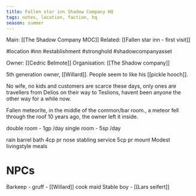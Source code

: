 ```yaml
---
title: Fallen star inn Shadow Company HQ
tags: notes, location, faction, hq
season: summer
---
```

Main: [[The Shadow Company MOC]]
Related: [[Fallen star inn - first visit]]

#location #inn #establishment #stronghold #shadowcompanyasset

Owner: [[Cedric Belmote]]
Organisation: [[The Shadow company]]

5th generation owner, [[Willard]].
People seem to like his [[pickle hooch]].

No wife, no kids and customers are scarce these days, only ones are travellers from Delios on their way to Teslions, havent been anyone the other way for a while now.

Fallen meteorite, in the middle of the common/bar room., a meteor fell through the roof 10 years ago, the owner left it inside.

double room - 1gp /day
single room - 5sp /day

rain barrel bath 4cp pr nose
stabling service 5cp pr mount
Modest livingstyle meals

# NPCs
Barkeep - gruff - [[Willard]]
cook
maid
Stable boy - [[Lars seifert]]

